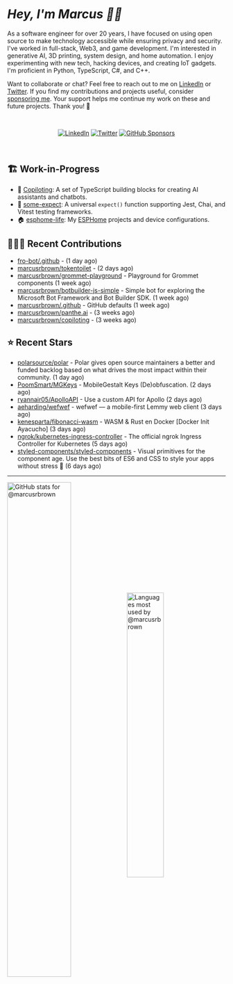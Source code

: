 # <em>Hey, I'm Marcus <span title="✌🏽 & ❤️">👋🏽</span></em>

As a software engineer for over 20 years, I have focused on using open source to make technology accessible while ensuring privacy and security. I've worked in full-stack, Web3, and game development. I'm interested in generative AI, 3D printing, system design, and home automation. I enjoy experimenting with new tech, hacking devices, and creating IoT gadgets. I'm proficient in Python, TypeScript, C#, and C++.

Want to collaborate or chat? Feel free to reach out to me on [LinkedIn][linkedin] or [Twitter][twitter]. If you find my contributions and projects useful, consider [sponsoring me][gh-sponsors]. Your support helps me continue my work on these and future projects. Thank you! 🖤

<br>
<div align='center'>

[![LinkedIn](https://img.shields.io/badge/LinkedIn-blue?style=for-the-badge&logo=linkedin)][linkedin]
[![Twitter](https://img.shields.io/badge/Twitter-blue?style=for-the-badge&logo=twitter&label)][twitter]
[![GitHub Sponsors](https://img.shields.io/github/sponsors/marcusrbrown?style=for-the-badge&logo=github-sponsors)
][gh-sponsors]

</div>
<br>

[gh-sponsors]: https://github.com/sponsors/marcusrbrown "@marcusrbrown | GitHub Sponsors"
[twitter]: https://twitter.com/mrossbrown "@mrossbrown | Twitter"
[linkedin]: https://www.linkedin.com/in/marcusrbrown "@marcusrbrown | LinkedIn"

## 🏗️ Work-in-Progress

- 🤖 [Copiloting](https://github.com/marcusrbrown/copiloting): A set of TypeScript building blocks for creating AI assistants and chatbots.
- 🧪 [some-expect](https://github.com/marcusrbrown/some-expect): A universal `expect()` function supporting Jest, Chai, and Vitest testing frameworks.
- 🏠 [esphome-life](https://github.com/marcusrbrown/esphome-life): My [ESPHome](https://esphome.io/) projects and device configurations.

## 👨🏽‍💻 Recent Contributions

- [fro-bot/.github](https://github.com/fro-bot/.github) -  (1 day ago)
- [marcusrbrown/tokentoilet](https://github.com/marcusrbrown/tokentoilet) -  (2 days ago)
- [marcusrbrown/grommet-playground](https://github.com/marcusrbrown/grommet-playground) - Playground for Grommet components (1 week ago)
- [marcusrbrown/botbuilder-js-simple](https://github.com/marcusrbrown/botbuilder-js-simple) - Simple bot for exploring the Microsoft Bot Framework and Bot Builder SDK. (1 week ago)
- [marcusrbrown/.github](https://github.com/marcusrbrown/.github) - GitHub defaults (1 week ago)
- [marcusrbrown/panthe.ai](https://github.com/marcusrbrown/panthe.ai) -  (3 weeks ago)
- [marcusrbrown/copiloting](https://github.com/marcusrbrown/copiloting) -  (3 weeks ago)

## ⭐ Recent Stars

- [polarsource/polar](https://github.com/polarsource/polar) - Polar gives open source maintainers a better and funded backlog based on what drives the most impact within their community. (1 day ago)
- [PoomSmart/MGKeys](https://github.com/PoomSmart/MGKeys) - MobileGestalt Keys (De)obfuscation. (2 days ago)
- [ryannair05/ApolloAPI](https://github.com/ryannair05/ApolloAPI) - Use a custom API for Apollo (2 days ago)
- [aeharding/wefwef](https://github.com/aeharding/wefwef) - wefwef — a mobile-first Lemmy web client (3 days ago)
- [kenesparta/fibonacci-wasm](https://github.com/kenesparta/fibonacci-wasm) - WASM &amp; Rust en Docker [Docker Init Ayacucho] (3 days ago)
- [ngrok/kubernetes-ingress-controller](https://github.com/ngrok/kubernetes-ingress-controller) - The official ngrok Ingress Controller for Kubernetes (5 days ago)
- [styled-components/styled-components](https://github.com/styled-components/styled-components) - Visual primitives for the component age. Use the best bits of ES6 and CSS to style your apps without stress 💅 (6 days ago)

---
<img align='center' width='54%' alt='GitHub stats for @marcusrbrown' src='https://github-readme-stats.vercel.app/api?username=marcusrbrown&show_icons=true&theme=dark&include_all_commits=true&count_private=true'>
<img align='center' width='41%' alt='Languages most used by @marcusrbrown' src='https://github-readme-stats.vercel.app/api/top-langs/?username=marcusrbrown&layout=compact&theme=dark&include_all_commits=true&count_private=true'>
